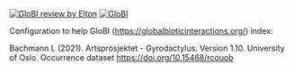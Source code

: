 [![GloBI review by Elton](https://github.com/globalbioticinteractions/zmo-gyrodactylus/actions/workflows/review.yml/badge.svg)](https://github.com/globalbioticinteractions/zmo-gyrodactylus/actions) [![GloBI](http://api.globalbioticinteractions.org/interaction.svg?accordingTo=globi:globalbioticinteractions/zmo-gyrodactylus)](http://globalbioticinteractions.org/?accordingTo=globi:globalbioticinteractions/zmo-gyrodactylus) 

Configuration to help GloBI (https://globalbioticinteractions.org/) index:

Bachmann L (2021). Artsprosjektet - Gyrodactylus. Version 1.10. University of Oslo. Occurrence dataset https://doi.org/10.15468/rcouob 

